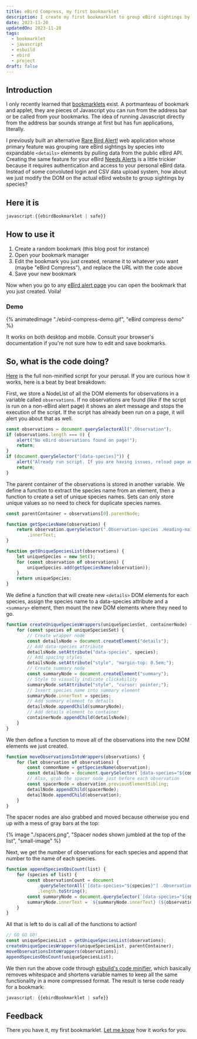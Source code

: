 ```yaml
---
title: eBird Compress, my first bookmarklet
description: I create my first bookmarklet to group eBird sightings by species
date: 2023-11-20
updatedOn: 2023-11-20
tags:
  - bookmarklet
  - javascript
  - esbuild
  - ebird
  - project
draft: false
---
```


## Introduction

I only recently learned that [bookmarklets](https://thehistoryoftheweb.com/postscript/wait-whats-a-bookmarklet/) exist. A portmanteau of bookmark and applet, they are pieces of Javascript you can run from the address bar or be called from your bookmarks. The idea of running Javascript directly from the address bar sounds strange at first but has fun applications, literally.

I previously built an alternative [Rare Bird Alert!](https://parkerdavis.dev/projects/rba/) web application whose primary feature was grouping rare eBird sightings by species into expandable `<details>` elements by pulling data from the public eBird API. Creating the same feature for your eBird [Needs Alerts](https://ebird.org/alerts) is a little trickier because it requires authentication and access to your personal eBird data. Instead of some convoluted login and CSV data upload system, how about we just modify the DOM on the actual eBird website to  group sightings by species?

## Here it is

<!-- prettier-ignore-start -->
```js
javascript:{{ebirdBookmarklet | safe}}
```
<!-- prettier-ignore-end -->

## How to use it

1. Create a random bookmark (this blog post for instance)
2. Open your bookmark manager
3. Edit the bookmark you just created, rename it to whatever you want (maybe "eBird Compress"), and replace the URL with the code above
4. Save your new bookmark

Now when you go to any [eBird alert page](https://ebird.org/alert/summary?sid=SN36093&sortBy=obsDt&o=desc) you can open the bookmark that you just created. Voila! 

### Demo

{% animatedImage "./ebird-compress-demo.gif", "eBird compress demo" %}

It works on both desktop and mobile. Consult your browser's documentation if you're not sure how to edit and save bookmarks.

## So, what is the code doing?

[Here](https://github.com/parkerdavis1/eBird-compress-bookmarklet/blob/main/script.js) is the full non-minified script for your perusal. If you are curious how it works, here is a beat by beat breakdown:

First, we store a NodeList of all the DOM elements for observations in a variable called `observations`. If no observations are found (like if the script is run on a non-eBird alert page) it shows an alert message and stops the execution of the script. If the script has already been run on a page, it will alert you about that as well.

<!-- prettier-ignore-start -->
```js
const observations = document.querySelectorAll(".Observation");
if (observations.length === 0) {
	alert("No eBird observations found on page!");
	return;
}
if (document.querySelector("[data-species]")) {
	alert("Already run script. If you are having issues, reload page and try again.");
	return;
}
```
<!-- prettier-ignore-end -->

The parent container of the observations is stored in another variable. We define a function to extract the species name from an element, then a function to create a set of unique species names. Sets can only store unique values so no need to check for duplicate species names.

```js
const parentContainer = observations[0].parentNode;

function getSpeciesName(observation) {
	return observation.querySelector(".Observation-species .Heading-main")
		.innerText;
}

function getUniqueSpeciesList(observations) {
	let uniqueSpecies = new Set();
	for (const observation of observations) {
		uniqueSpecies.add(getSpeciesName(observation));
	}
	return uniqueSpecies;
}
```

We define a function that will create new `<details>` DOM elements for each species, assign the species name to a data-species attribute and a `<summary>` element, then mount the new DOM elements where they need to go.

```js
function createUniqueSpeciesWrappers(uniqueSpeciesSet, containerNode) {
	for (const species of uniqueSpeciesSet) {
		// Create wrapper node
		const detailsNode = document.createElement("details");
		// Add data-species attribute
		detailsNode.setAttribute("data-species", species);
		// Add spacing styles
		detailsNode.setAttribute("style", "margin-top: 0.5em;");
		// Create summary node
		const summaryNode = document.createElement("summary");
		// Style to visually indicate clickability
		summaryNode.setAttribute("style", "cursor: pointer;");
		// Insert species name into summary element
		summaryNode.innerText = species;
		// Add summary element to details
		detailsNode.appendChild(summaryNode);
		// Add details element to container
		containerNode.appendChild(detailsNode);
	}
}
```

We then define a function to move all of the observations into the new DOM elements we just created.

```js
function moveObservationsIntoWrappers(observations) {
	for (let observation of observations) {
		const commonName = getSpeciesName(observation);
		const detailNode = document.querySelector(`[data-species="${commonName}"]`);
		// Also, grab the spacer node just before each observation
		const spacerNode = observation.previousElementSibling;
		detailNode.appendChild(spacerNode);
		detailNode.appendChild(observation);
	}
}
```

The spacer nodes are also grabbed and moved because otherwise you end up with a mess of gray bars at the top:

{% image "./spacers.png", "Spacer nodes shown jumbled at the top of the list", "small-image" %}

Next, we get the number of observations for each species and append that number to the name of each species.

<!-- prettier-ignore-start -->
```js
function appendSpeciesObsCount(list) {
	for (species of list) {
		const observationCount = document
			.querySelectorAll(`[data-species="${species}"] .Observation`)
			.length.toString();
		const summaryNode = document.querySelector(`[data-species="${species}"] summary`);
		summaryNode.innerText = `${summaryNode.innerText} (${observationCount})`;
	}
}
```
<!-- prettier-ignore-end -->

All that is left to do is call all of the functions to action!

```js
// GO GO GO!
const uniqueSpeciesList = getUniqueSpeciesList(observations);
createUniqueSpeciesWrappers(uniqueSpeciesList, parentContainer);
moveObservationsIntoWrappers(observations);
appendSpeciesObsCount(uniqueSpeciesList);
```

We then run the above code through [esbuild's code minifier](https://esbuild.github.io/api/#minify), which basically removes whitespace and shortens variable names to keep all the same functionality in a more compressed format. The result is terse code ready for a bookmark:

<!-- prettier-ignore-start -->
```js
javascript: {{ebirdBookmarklet | safe}}
```
<!-- prettier-ignore-end -->

## Feedback

There you have it, my first bookmarklet. [Let me know](mailto:hello@parkerdavis.dev) how it works for you.
